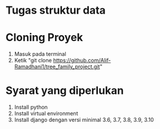 # Tugas struktur data

# Cloning Proyek
1. Masuk pada terminal
2. Ketik "git clone https://github.com/Alif-Ramadhani1/tree_family_project.git"

# Syarat yang diperlukan
1. Install python 
2. Install virtual environment
3. Install django dengan versi minimal 3.6, 3.7, 3.8, 3.9, 3.10
